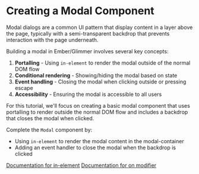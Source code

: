 # Creating a Modal Component

Modal dialogs are a common UI pattern that display content in a layer above the page, typically with a semi-transparent backdrop that prevents interaction with the page underneath.

Building a modal in Ember/Glimmer involves several key concepts:
1. **Portalling** - Using `in-element` to render the modal outside of the normal DOM flow
2. **Conditional rendering** - Showing/hiding the modal based on state
3. **Event handling** - Closing the modal when clicking outside or pressing escape
4. **Accessibility** - Ensuring the modal is accessible to all users

For this tutorial, we'll focus on creating a basic modal component that uses portalling to render outside the normal DOM flow and includes a backdrop that closes the modal when clicked.

<p class="call-to-play">
  Complete the <code>Modal</code> component by:
  <ul>
    <li>Using <code>in-element</code> to render the modal content in the modal-container</li>
    <li>Adding an event handler to close the modal when the backdrop is clicked</li>
  </ul>
</p>

[Documentation for in-element][docs-in-element]
[Documentation for on modifier][docs-on]

[docs-in-element]: https://api.emberjs.com/ember/release/classes/Ember.Templates.helpers/methods/in-element?anchor=in-element
[docs-on]: https://api.emberjs.com/ember/release/classes/Ember.Templates.helpers/methods/on?anchor=on
